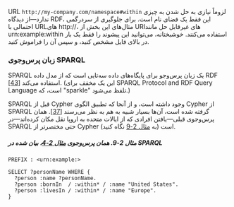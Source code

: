 URL `http://my-company.com/namespace#within` لزوماً نیازی به حل شدن به چیزی ندارد—از دیدگاه RDF، این فقط یک فضای نام است. برای جلوگیری از سردرگمی احتمالی با URLهای http://، مثال‌های این بخش از URIهای غیرقابل حل مانند urn:example:within استفاده می‌کنند. خوشبختانه، می‌توانید این پیشوند را فقط یک بار در بالای فایل مشخص کنید، و سپس آن را فراموش کنید.

### زبان پرس‌وجوی SPARQL

SPARQL یک زبان پرس‌وجو برای پایگاه‌های داده سه‌تایی است که از مدل داده RDF استفاده می‌کند [[43](ch02.html#Harris2013wd)]. (این یک مخفف برای SPARQL Protocol and RDF Query Language است، که "sparkle" تلفظ می‌شود.)

SPARQL قبل از Cypher وجود داشته است، و از آنجا که تطبیق الگوی Cypher از SPARQL گرفته شده است، آن‌ها بسیار شبیه به هم به نظر می‌رسند [[37](ch02.html#Neo4j2013)]. همان پرس‌وجوی قبلی—یافتن افرادی که از ایالات متحده به اروپا نقل مکان کرده‌اند—در SPARQL حتی مختصرتر از Cypher است (به [مثال 2-9](#fig_sparql_query) نگاه کنید).

##### مثال 2-9. همان پرس‌وجوی [مثال 2-4](#fig_cypher_query)، بیان شده در SPARQL

```
PREFIX : <urn:example:>

SELECT ?personName WHERE {
  ?person :name ?personName.
  ?person :bornIn  / :within* / :name "United States".
  ?person :livesIn / :within* / :name "Europe".
}